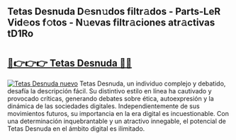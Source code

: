 ## Tetas Desnuda D𝚎sn𝚞dos filtr𝚊dos - Parts-LeR Vid𝚎os f𝚘tos - N𝚞evas filtr𝚊ciones atr𝚊ctivas tD1Ro

# <h2><a href="http://mb47v0n.tromn.icu/?c=Tetas+Desnuda">🔗👉👉👉 Tetas Desnuda 🔗🔗</a></h2>

[![Tetas Desnuda nuevo](https://i.imgur.com/pEAQMta.gif)](http://mb47v0n.tromn.icu/?c=Tetas+Desnuda)
Tetas Desnuda, un individuo complejo y debatido, desafía la descripción fácil. Su distintivo estilo en línea ha cautivado y provocado críticas, generando debates sobre ética, autoexpresión y la dinámica de las sociedades digitales. Independientemente de sus movimientos futuros, su importancia en la era digital es incuestionable. Con una determinación inquebrantable y un atractivo innegable, el potencial de Tetas Desnuda en el ámbito digital es ilimitado.
